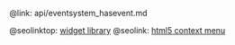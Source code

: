@link: api/eventsystem_hasevent.md

@seolinktop: [widget library](https://webix.com)
@seolink: [html5 context menu](https://webix.com/widget/contextmenu/)